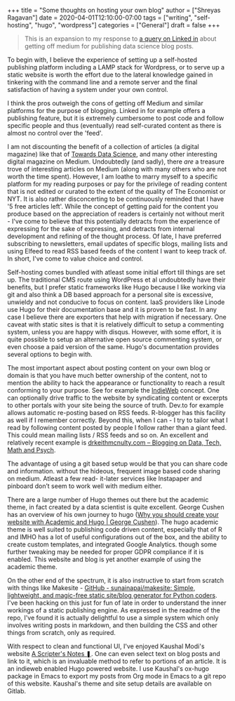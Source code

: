 +++
title = "Some thoughts on hosting your own blog"
author = ["Shreyas Ragavan"]
date = 2020-04-01T12:10:00-07:00
tags = ["writing", "self-hosting", "hugo", "wordpress"]
categories = ["General"]
draft = false
+++

> This is an expansion to my response to [a query on Linked in](https://www.linkedin.com/posts/tylerfolkman%5Fdatascience-blogs-machinelearning-activity-6650773761777897472-mK0G) about getting off medium for publishing data science blog posts.

To begin with, I believe the experience of setting up a self-hosted publishing platform including a LAMP stack for Wordpress, or to serve up a static website is worth the effort due to the lateral knowledge gained in tinkering with the command line and a remote server and the final satisfaction of having a system under your own control.

I think the pros outweigh the cons of getting off Medium and similar platforms for the purpose of blogging. Linked in for example offers a publishing feature, but it is extremely cumbersome to post code and follow specific people and thus (eventually) read self-curated content as there is almost no control over the 'feed'.

I am not discounting the benefit of a collection of articles (a digital magazine) like that of [Towards Data Science](https://towardsdatascience.com/), and many other interesting digital magazine on Medium. Undoubtedly (and sadly), there _are_ a treasure trove of interesting articles on Medium (along with many others who are not worth the time spent). However, I am loathe to marry myself to a specific platform for my reading purposes or pay for the privilege of reading content that is not edited or curated to the extent of the quality of The Economist or NYT. It is also rather disconcerting to be continuously reminded that I have '5 free articles left'. While the concept of getting paid for the content you produce based on the appreciation of readers is certainly not without merit - I've come to believe that this potentially detracts from the experience of expressing for the sake of expressing, and detracts from internal development and refining of the thought process. Of late, I have preferred subscribing to newsletters, email updates of specific blogs, mailing lists and using Elfeed to read RSS based feeds of the content I want to keep track of. In short, I've come to value choice and control.

Self-hosting comes bundled  with atleast some initial effort till things are set up. The traditional CMS route using WordPress et al undoubtedly have their benefits, but I prefer static frameworks like Hugo because I like working via git and also think a DB based approach for a personal site is excessive, unwieldy and not conducive to focus on content. IaaS providers like Linode use Hugo for their documentation base and it is proven to be fast. In any case I believe there are exporters that help with migration if necessary. One caveat with static sites is that it is relatively difficult to setup a commenting system, unless you are happy with disqus. However, with some effort, it is quite possible to setup an alternative open source commenting system, or even choose a paid version of the same. Hugo's documentation provides several options to begin with.

The most important aspect about posting content on your own blog or domain is that you have much better ownership of the content, not to mention the ability to hack the appearance or functionality to reach a result conforming to your purpose. See for example the [IndieWeb](https://indieweb.org/) concept. One can optionally drive traffic to the website by syndicating content or excerpts to other portals with your site being the source of truth. Dev.to for example allows automatic re-posting based on RSS feeds. R-blogger has this facility as well if I remember correctly. Beyond this, when I can - I try to tailor what I read by following content posted by people I follow rather than a giant feed. This could mean mailing lists / RSS feeds and so on. An excellent and relatively recent example is [drkeithmcnulty.com – Blogging on Data, Tech, Math and Psych](https://drkeithmcnulty.com/).

The advantage of using a git based setup would be that you can share code and information. without the hideous, frequent image based code sharing on medium. Atleast a few read- it-later services like Instapaper and pinboard don’t seem to work well with medium either.

There are a large number of Hugo themes out there but the academic theme, in fact created by a data scientist is quite excellent. George Cushen has an overview of his own journey to hugo ([Why you should create your website with Academic and Hugo | George Cushen](https://georgecushen.com/create-your-website-with-hugo/)). The hugo academic theme is well suited to publishing code driven content, especially that of R and IMHO has a lot of useful configurations out of the box, and the ability to create custom templates, and integrated Google Analytics. though some further tweaking may be needed for proper GDPR compliance if it is enabled. This website and blog is yet another example of using the academic theme.

On the other end of the spectrum, it is also instructive to start from scratch with things like Makesite - [GitHub - sunainapai/makesite: Simple, lightweight, and magic-free static site/blog generator for Python coders](https://github.com/sunainapai/makesite). I've been hacking on this just for fun of late in order to understand the inner workings of a static publishing engine. As expressed in the readme of the repo, I've found it is actually delightful to use a simple system which only involves writing posts in markdown, and then building the CSS and other things from scratch, only as required.

With respect to clean and functional UI, I've enjoyed Kaushal Modi's website [A Scripter's Notes ❚](https://scripter.co/). One can even select text on blog posts and link to it, which is an invaluable method to refer to portions of an article. It is an indieweb enabled Hugo powered website. I use Kaushal's ox-hugo package in Emacs to export my posts from Org mode in Emacs to a git repo of this website. Kaushal's theme and site setup details are available on Gitlab.

